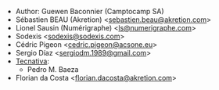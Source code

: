 - Author: Guewen Baconnier (Camptocamp SA)
- Sébastien BEAU (Akretion) \<<sebastien.beau@akretion.com>\>
- Lionel Sausin (Numérigraphe) \<<ls@numerigraphe.com>\>
- Sodexis \<<sodexis@sodexis.com>\>
- Cédric Pigeon \<<cedric.pigeon@acsone.eu>\>
- Sergio Díaz \<<sergiodm.1989@gmail.com>\>
- [Tecnativa](https://www.tecnativa.com):
  - Pedro M. Baeza
- Florian da Costa \<<florian.dacosta@akretion.com>\>
